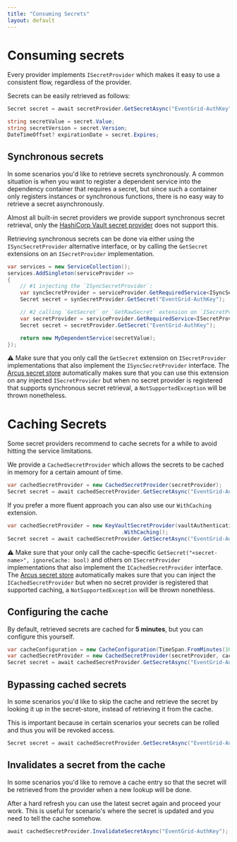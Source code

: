 ```yaml
---
title: "Consuming Secrets"
layout: default
---
```


# Consuming secrets
Every provider implements `ISecretProvider` which makes it easy to use a consistent flow, regardless of the provider.

Secrets can be easily retrieved as follows:

```csharp
Secret secret = await secretProvider.GetSecretAsync("EventGrid-AuthKey");

string secretValue = secret.Value;
string secretVersion = secret.Version;
DateTimeOffset? expirationDate = secret.Expires;
```

## Synchronous secrets
In some scenarios you'd like to retrieve secrets synchronously. A common situation is when you want to register a dependent service into the dependency container that requires a secret, but since such a container only registers instances or synchronous functions, there is no easy way to retrieve a secret asynchronously.

Almost all built-in secret providers we provide support synchronous secret retrieval, only the [HashiCorp Vault secret provider](../secret-store/provider/hashicorp-vault.md) does not support this.

Retrieving synchronous secrets can be done via either using the `ISyncSecretProvider` alternative interface, or by calling the `GetSecret` extensions on an `ISecretProvider` implementation.

```csharp
var services = new ServiceCollection();
services.AddSingleton(serviceProvider =>
{
    // #1 injecting the `ISyncSecretProvider`:
    var syncSecretProvider = serviceProvider.GetRequiredService<ISyncSecretProvider>();
    Secret secret = synSecretProvider.GetSecret("EventGrid-AuthKey");

    // #2 calling `GetSecret` or `GetRawSecret` extension on `ISecretProvider`:
    var secretProvider = serviceProvider.GetRequiredService<ISecretProvider>();
    Secret secret = secretProvider.GetSecret("EventGrid-AuthKey");

    return new MyDependentService(secretValue);
});
```

⚠ Make sure that you only call the `GetSecret` extension on `ISecretProvider` implementations that also implement the `ISyncSecretProvider` interface. The [Arcus secret store](../secret-store/index.md) automatically makes sure that you can use this extension on any injected `ISecretProvider` but when no secret provider is registered that supports synchronous secret retrieval, a `NotSupportedException` will be thrown nonetheless.

# Caching Secrets
Some secret providers recommend to cache secrets for a while to avoid hitting the service limitations.

We provide a `CachedSecretProvider` which allows the secrets to be cached in memory for a certain amount of time.

```csharp
var cachedSecretProvider = new CachedSecretProvider(secretProvider);
Secret secret = await cachedSecretProvider.GetSecretAsync("EventGrid-AuthKey");
```

If you prefer a more fluent approach you can also use our `WithCaching` extension.

```csharp
var cachedSecretProvider = new KeyVaultSecretProvider(vaultAuthentication, vaultConfiguration)
                                    .WithCaching();
Secret secret = await cachedSecretProvider.GetSecretAsync("EventGrid-AuthKey");
```

⚠ Make sure that your only call the cache-specific `GetSecret("<secret-name>", ignoreCache: bool)` and others on `ISecretProvider` implementations that also implement the `ICachedSecretProvider` interface. The [Arcus secret store](../secret-store/index.md) automatically makes sure that you can inject the `ICachedSecretProvider` but when no secret provider is registered that supported caching, a `NotSupportedException` will be thrown nonethless.

## Configuring the cache
By default, retrieved secrets are cached for **5 minutes**, but you can configure this yourself.

```csharp
var cacheConfiguration = new CacheConfiguration(TimeSpan.FromMinutes(10)); // Optional: Default is 5 min
var cachedSecretProvider = new CachedSecretProvider(secretProvider, cacheConfiguration);
Secret secret = await cachedSecretProvider.GetSecretAsync("EventGrid-AuthKey");
```

## Bypassing cached secrets
In some scenarios you'd like to skip the cache and retrieve the secret by looking it up in the secret-store, instead of retrieving it from the cache.

This is important because in certain scenarios your secrets can be rolled and thus you will be revoked access.

```csharp
Secret secret = await cachedSecretProvider.GetSecretAsync("EventGrid-AuthKey", ignoreCache: true);
```

## Invalidates a secret from the cache
In some scenarios you'd like to remove a cache entry so that the secret will be retrieved from the provider when a new lookup will be done.

After a hard refresh you can use the latest secret again and proceed your work. This is useful for scenario's where the secret is updated and you need to tell the cache somehow.

```csharp
await cachedSecretProvider.InvalidateSecretAsync("EventGrid-AuthKey");
```

